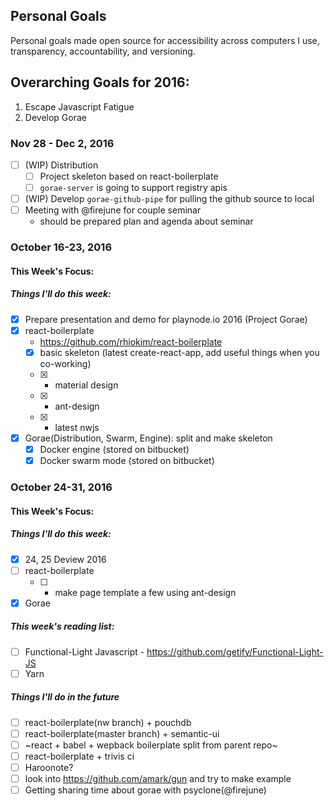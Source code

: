 ## Personal Goals
Personal goals made open source for accessibility across computers I use, transparency, accountability, and versioning.

## Overarching Goals for 2016:
1. Escape Javascript Fatigue
2. Develop Gorae

### Nov 28 - Dec 2, 2016
- [ ] (WIP) Distribution
  - [ ] Project skeleton based on react-boilerplate
  - [ ] `gorae-server` is going to support registry apis
- [ ] (WIP) Develop `gorae-github-pipe` for pulling the github source to local
- [ ] Meeting with @firejune for couple seminar
  - should be prepared plan and agenda about seminar

### October 16-23, 2016

#### This Week's Focus:

##### Things I'll do this week:
- [x] Prepare presentation and demo for playnode.io 2016 (Project Gorae)
- [x] react-boilerplate
  - https://github.com/rhiokim/react-boilerplate
  - [x] basic skeleton (latest create-react-app, add useful things when you co-working)
  - [x] + material design
  - [x] + ant-design
  - [x] + latest nwjs
- [x] Gorae(Distribution, Swarm, Engine): split and make skeleton
  - [x] Docker engine (stored on bitbucket)
  - [x] Docker swarm mode (stored on bitbucket)

### October 24-31, 2016

#### This Week's Focus:

##### Things I'll do this week:
- [x] 24, 25 Deview 2016
- [ ] react-boilerplate
  - [ ] + make page template a few using ant-design
- [x] Gorae

##### This week's reading list:
- [ ] Functional-Light Javascript - https://github.com/getify/Functional-Light-JS
- [ ] Yarn

##### Things I'll do in the future
- [ ] react-boilerplate(nw branch) + pouchdb
- [ ] react-boilerplate(master branch) + semantic-ui
- [ ] ~react + babel + wepback boilerplate split from parent repo~
- [ ] react-boilerplate + trivis ci
- [ ] Haroonote?
- [ ] look into https://github.com/amark/gun and try to make example
- [ ] Getting sharing time about gorae with psyclone(@firejune)
